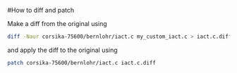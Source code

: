 #How to diff and patch

Make a diff from the original using
```bash
diff -Naur corsika-75600/bernlohr/iact.c my_custom_iact.c > iact.c.diff
```

and apply the diff to the original using
```bash
patch corsika-75600/bernlohr/iact.c iact.c.diff
```
